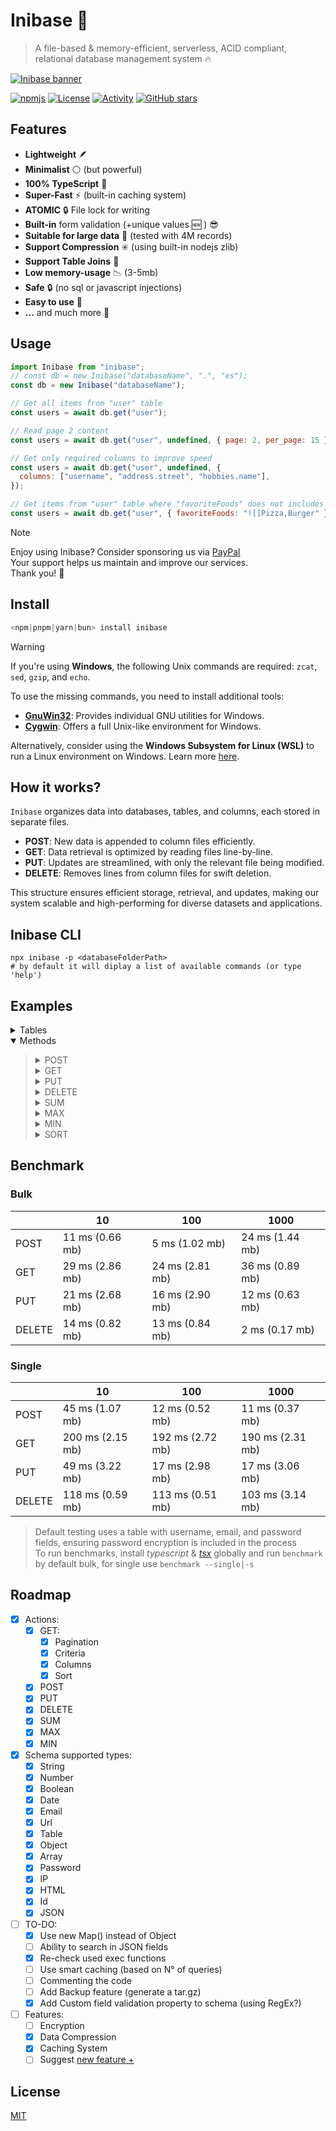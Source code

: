 # Inibase :pencil:

> A file-based & memory-efficient, serverless, ACID compliant, relational database management system :fire:

[![Inibase banner](./.github/assets/banner.jpg)](https://github.com/inicontent/inibase)

[![npmjs](https://img.shields.io/npm/dm/inibase.svg?style=flat)](https://www.npmjs.org/package/inibase) [![License](https://img.shields.io/github/license/inicontent/inibase.svg?style=flat&colorA=18181B&colorB=28CF8D)](./LICENSE) [![Activity](https://img.shields.io/github/commit-activity/m/inicontent/inibase)](https://github.com/inicontent/inibase/pulse) [![GitHub stars](https://img.shields.io/github/stars/inicontent/inibase?style=social)](https://github.com/inicontent/inibase)

## Features

- **Lightweight** 🪶
- **Minimalist** :white_circle: (but powerful)
- **100% TypeScript** :large_blue_diamond:
- **Super-Fast** :zap: (built-in caching system)
- **ATOMIC** :lock: File lock for writing
- **Built-in** form validation (+unique values :new: ) :sunglasses:
- **Suitable for large data** :page_with_curl: (tested with 4M records)
- **Support Compression** :eight_spoked_asterisk: (using built-in nodejs zlib)
- **Support Table Joins** :link:
- **Low memory-usage** :chart_with_downwards_trend: (3-5mb)
- **Safe** :lock: (no sql or javascript injections)
- **Easy to use** :bread:
- **...** and much more :rocket:

## Usage

```js
import Inibase from "inibase";
// const db = new Inibase("databaseName", ".", "es");
const db = new Inibase("databaseName");

// Get all items from "user" table
const users = await db.get("user");

// Read page 2 content
const users = await db.get("user", undefined, { page: 2, per_page: 15 });

// Get only required columns to improve speed
const users = await db.get("user", undefined, {
  columns: ["username", "address.street", "hobbies.name"],
});

// Get items from "user" table where "favoriteFoods" does not includes "Pizza" or "Burger"
const users = await db.get("user", { favoriteFoods: "![]Pizza,Burger" });
```

> [!NOTE]
> Enjoy using Inibase? Consider sponsoring us via [PayPal](https://paypal.me/KarimAmahtil) <br>
> Your support helps us maintain and improve our services. <br>
> Thank you! 🫰

## Install

```js
<npm|pnpm|yarn|bun> install inibase
```

> [!WARNING]
> If you're using **Windows**, the following Unix commands are required: `zcat`, `sed`, `gzip`, and `echo`.
>  
> To use the missing commands, you need to install additional tools:
> - **[GnuWin32](http://gnuwin32.sourceforge.net/)**: Provides individual GNU utilities for Windows.  
> - **[Cygwin](https://www.cygwin.com/)**: Offers a full Unix-like environment for Windows.  
>  
> Alternatively, consider using the **Windows Subsystem for Linux (WSL)** to run a Linux environment on Windows. Learn more [here](https://learn.microsoft.com/en-us/windows/wsl/).

## How it works?

`Inibase` organizes data into databases, tables, and columns, each stored in separate files.

- **POST**: New data is appended to column files efficiently.
- **GET**: Data retrieval is optimized by reading files line-by-line.
- **PUT**: Updates are streamlined, with only the relevant file being modified.
- **DELETE**: Removes lines from column files for swift deletion.

This structure ensures efficient storage, retrieval, and updates, making our system scalable and high-performing for diverse datasets and applications.

## Inibase CLI

```shell
npx inibase -p <databaseFolderPath>
# by default it will diplay a list of available commands (or type 'help')
```

## Examples

<details>
<summary>Tables</summary>
<blockquote>

<details>
<summary>Config</summary>
<blockquote>

```ts
interface {
  compression: boolean;
  cache: boolean;
  prepend: boolean;
}
```

</blockquote>
</details>

<details>
<summary>Schema</summary>
<blockquote>

<details>
<summary>Types</summary>
<blockquote>

```ts
interface Field {
  id: number; // stored as a Number but displayed as a hashed ID
  key: string;
  required?: boolean;
  unique?: boolean | string; // boolean for simple uniqueness, string for grouped uniqueness
  regex?: RegExp; // Regular expression for custom validation
  type:
    | "string"
    | "number"
    | "boolean"
    | "date"
    | "email"
    | "url"
    | "password"
    | "html"
    | "ip"
    | "json"
    | "id";
}

interface TableField {
  id: number;
  key: string;
  required?: boolean;
  unique?: boolean | string; // Supports uniqueness constraints
  type: "table";
  table: string;
}

interface ArrayField {
  id: number;
  key: string;
  required?: boolean;
  unique?: boolean | string; // Supports uniqueness constraints
  type: "array";
  children: string | string[]; // Can be a single type or an array of types
}

interface ObjectOrArrayOfObjectsField {
  id: number;
  key: string;
  required?: boolean;
  unique?: boolean | string; // Supports uniqueness constraints
  regex?: RegExp; // For validation of object-level keys
  type: "object" | "array";
  children: Schema; // Nested schema for objects or arrays
}
```

</blockquote>
</details>

<details>
<summary>Unique</summary>
<blockquote>

The `unique` property ensures that the values of a specific column or a group of columns are unique within a table. This property can be either a boolean or a string.
- **Boolean**: Setting `unique: true` ensures that the values in the column are unique across all rows.
- **String**: By setting a string value, you can group columns to enforce a combined uniqueness constraint. This is useful when you need to ensure that a combination of values across multiple fields is unique.

<details>
<summary>Examples</summary>
<blockquote>

<details>
<summary>Unique Column</summary>
<blockquote>

```js
{
  key: "email",
  type: "string",
  required: true,
  unique: true, // Ensures all email values are unique
}
```

</blockquote>
</details>

<details>
<summary>Group of Unique Columns</summary>
<blockquote>

```js
[
  {
    key: "firstName",
    type: "string",
    required: true,
    unique: "nameGroup", // Part of "nameGroup" uniqueness
  },
  {
    key: "lastName",
    type: "string",
    required: true,
    unique: "nameGroup", // Part of "nameGroup" uniqueness
  },
]
```

</blockquote>
</details>

</blockquote>
</details>

</blockquote>
</details>

</blockquote>
</details>

<details>
<summary>Create Table</summary>
<blockquote>

```js
import Inibase from "inibase";
const db = new Inibase("/databaseName");

const userTableConfig = {
  compression: true,
  cache: true,
  prepend: false
}

const userTableSchema = [
  {
    key: "username",
    type: "string",
    required: true,
  },
  {
    key: "email",
    type: "string",
    required: true,
  },
  {
    key: "age",
    type: "number",
    required: true,
  },
  {
    key: "isActive",
    type: "boolean",
    // required: false
  },
  {
    key: "hobbies",
    type: "array",
    children: [
      {
        key: "name",
        type: "string",
        // required: false
      },
      {
        key: "level",
        type: "string",
        // required: false
      },
    ],
  },
  {
    key: "favoriteFoods",
    type: "array",
    children: "string",
    // required: false
  },
  {
    key: "address",
    type: "object",
    children: [
      {
        key: "street",
        type: "string",
        // required: false
      },
      {
        key: "city",
        type: "string",
        // required: false
      },
      {
        key: "country",
        type: "string",
        // required: false
      },
    ],
  },
];

await db.createTable("user", userTableSchema, userTableConfig);
```

</blockquote>
</details>

<details>
<summary>Update Table</summary>
<blockquote>
  
<details>
<summary>Change Name</summary>
<blockquote>

```js
import Inibase from "inibase";
const db = new Inibase("/databaseName");

// this will change table name also in joined tables
await db.updateTable("user", undefined, {name: "userV2"});
```

</blockquote>
</details>

<details>
<summary>Update field</summary>
<blockquote>

```js
import Inibase from "inibase";
import { setField } from "inibase/utils";

const db = new Inibase("/databaseName");

const userTableSchema = (await db.getTable("user")).schema;
setField("username", userTableSchema, {key: "fullName"});
await db.updateTable("user", newUserTableSchema);
```

</blockquote>
</details>

<details>
<summary>Remove field</summary>
<blockquote>

```js
import Inibase from "inibase";
import { unsetField } from "inibase/utils";

const db = new Inibase("/databaseName");

const userTableSchema = (await db.getTable("user")).schema;
unsetField("fullName", userTableSchema);
await db.updateTable("user", newUserTableSchema);
```

</blockquote>
</details>

</blockquote>
</details>

<details>
<summary>Join Tables</summary>
<blockquote>

```js
import Inibase from "inibase";
const db = new Inibase("/databaseName");

const productTableSchema = [
  {
    key: "title",
    type: "string",
    required: true,
  },
  {
    key: "price",
    type: "number",
  },
  {
    key: "createdBy",
    type: "table",
    table: "user",
    required: true,
  },
];

await db.createTable("product", productTableSchema);

const productTableData = [
  {
    title: "Product 1",
    price: 16,
    createdBy: "1d88385d4b1581f8fb059334dec30f4c",
  },
  {
    title: "Product 2",
    price: 10,
    createdBy: "5011c230aa44481bf7e8dcfe0710474f",
  },
];

const product = await db.post("product", productTableData);
// [
//   {
//     "id": "1d88385d4b1581f8fb059334dec30f4c",
//     "title": "Product 1",
//     "price": 16,
//     "createdBy": {
//       "id": "1d88385d4b1581f8fb059334dec30f4c",
//       "username": "user1",
//       "email": "user1@example.com",
//       ...
//     }
//   },
//   {
//     "id": "5011c230aa44481bf7e8dcfe0710474f",
//     "title": "Product 2",
//     "price": 10,
//     "createdBy": {
//       "id": "5011c230aa44481bf7e8dcfe0710474f",
//       "username": "user2",
//       ...
//     }
//   }
// ]
```

</blockquote>
</details>

</blockquote>
</details>

<details open>
<summary>Methods</summary>
<blockquote>

<details>
<summary>POST</summary>
<blockquote>

```js
import Inibase from "inibase";
const db = new Inibase("/databaseName");

const userTableData = [
  {
    username: "user1",
    email: "user1@example.com",
    age: 25,
    isActive: true,
    hobbies: [
      { name: "Reading", level: "Intermediate" },
      { name: "Cooking", level: "Beginner" },
    ],
    favoriteFoods: ["Pizza", "Sushi", "Chocolate"],
    address: {
      street: "123 Main St",
      city: "Exampleville",
      country: "Sampleland",
    },
  },
  {
    username: "user2",
    email: "user2@example.com",
    age: 30,
    isActive: false,
    hobbies: [
      { name: "Gardening", level: "Advanced" },
      { name: "Photography", level: "Intermediate" },
    ],
    favoriteFoods: ["Burgers", null, "Salad"],
    address: {
      street: "456 Elm Rd",
      city: "Testington",
      country: "Demo Country",
    },
  },
];

const users = await db.post("user", userTableData);
// [
//   {
//     "id": "1d88385d4b1581f8fb059334dec30f4c",
//     "username": "user1",
//     "email": "user1@example.com",
//     "age": 25,
//     "isActive": true,
//     "hobbies": {
//       "name": [
//         "Reading",
//         "Cooking"
//       ],
//       "level": [
//         "Intermediate",
//         "Beginner"
//       ]
//     },
//     "favoriteFoods": [
//       "Pizza",
//       "Sushi",
//       "Chocolate"
//     ],
//     "address": {
//       "street": "123 Main St",
//       "city": "Exampleville",
//       "country": "Sampleland"
//     }
//   },
//   {
//     "id": "5011c230aa44481bf7e8dcfe0710474f",
//     "username": "user2",
//     ...
//   },
//   ...
// ]
```

</blockquote>
</details>

<details>
<summary>GET</summary>
<blockquote>

<details>
<summary>GET by ID</summary>
<blockquote>

```js
import Inibase from "inibase";
const db = new Inibase("/databaseName");

const user = await db.get("user", "1d88385d4b1581f8fb059334dec30f4c");
// {
//     "id": "1d88385d4b1581f8fb059334dec30f4c",
//     "username": "user1",
//     "email": "user1@example.com",
//     "age": 25,
//     "isActive": true,
//     "hobbies": {
//         "name": [
//             "Reading",
//             "Cooking"
//         ],
//         "level": [
//             "Intermediate",
//             "Beginner"
//         ]
//     },
//     "favoriteFoods": [
//         "Pizza",
//         "Sushi",
//         "Chocolate"
//     ],
//     "address": {
//         "street": "123 Main St",
//         "city": "Exampleville",
//         "country": "Sampleland"
//     }
// }
```

</blockquote>
</details>

<details>
<summary>GET by criteria</summary>
<blockquote>

```js
import Inibase from "inibase";
const db = new Inibase("/databaseName");

const users = await db.get("user", { favoriteFoods: "[]Pizza" });
// [
//   {
//     "id": "1d88385d4b1581f8fb059334dec30f4c",
//     "username": "user1",
//     "email": "user1@example.com",
//     "age": 25,
//     "isActive": true,
//     "hobbies": {
//       "name": [
//         "Reading",
//         "Cooking"
//       ],
//       "level": [
//         "Intermediate",
//         "Beginner"
//       ]
//     },
//     "favoriteFoods": [
//       "Pizza",
//       "Sushi",
//       "Chocolate"
//     ],
//     "address": {
//       "street": "123 Main St",
//       "city": "Exampleville",
//       "country": "Sampleland"
//     }
//   },
//   ...
// ]
```

</blockquote>
</details>

<details>
<summary>GET with columns</summary>
<blockquote>

```js
import Inibase from "inibase";
const db = new Inibase("/databaseName");

// Get all "user" columns except "username" & "address.street"
const users = await db.get("user", undefined, {
  columns: ["!username", "!address.street"],
});
```

</blockquote>
</details>

</blockquote>
</details>

<details>
<summary>PUT</summary>
<blockquote>

```js
import Inibase from "inibase";
const db = new Inibase("/databaseName");

// set "isActive" to "false" for all items in table "user"
await db.put("user", { isActive: false });

// set "isActive" to "true" for specific "user" by id
await db.put("user", { isActive: false }, "1d88385d4b1581f8fb059334dec30f4c");

// set "isActive" to "true" in table "user" by criteria (where "isActive" is equal to "true")
await db.put("user", { isActive: false }, { isActive: true });
```

</blockquote>
</details>

<details>
<summary>DELETE</summary>
<blockquote>

```js
import Inibase from "inibase";
const db = new Inibase("/databaseName");

// delete all items in "user" table
await db.delete("user");

// delete a specific "user" by id
await db.put("user", "1d88385d4b1581f8fb059334dec30f4c");

// delete "user" by criteria (where "isActive" is equal to "false")
await db.put("user", { isActive: false });
```

</blockquote>
</details>

<details>
<summary>SUM</summary>
<blockquote>

```js
import Inibase from "inibase";
const db = new Inibase("/databaseName");

// get the sum of column "age" in "user" table
await db.sum("user", "age");

// get the sum of column "age" by criteria (where "isActive" is equal to "false") in "user" table
await db.sum("user", ["age", ...], { isActive: false });
```

</blockquote>
</details>

<details>
<summary>MAX</summary>
<blockquote>

```js
import Inibase from "inibase";
const db = new Inibase("/databaseName");

// get the biggest number of column "age" in "user" table
await db.max("user", "age");

// get the biggest number of column "age" by criteria (where "isActive" is equal to "false") in "user" table
await db.max("user", ["age", ...], { isActive: false });
```

</blockquote>
</details>

<details>
<summary>MIN</summary>
<blockquote>

```js
import Inibase from "inibase";
const db = new Inibase("/databaseName");

// get the smallest number of column "age" in "user" table
await db.min("user", "age");

// get the smallest number of column "age" by criteria (where "isActive" is equal to "false") in "user" table
await db.min("user", ["age", ...], { isActive: false });
```

</blockquote>
</details>

<details>
<summary>SORT</summary>
<blockquote>

```js
import Inibase from "inibase";
const db = new Inibase("/databaseName");

// order users by the age column
await db.get("user", undefined, { sort: "age" });

// order users by the age and username columns
await db.get("user", undefined, { sort: ["age", "username"] });
await db.get("user", undefined, { sort: {age: -1, username: "asc"} });
```

</blockquote>
</details>

</blockquote>
</details>

## Benchmark

### Bulk

|        | 10                | 100               | 1000              |
|--------|-------------------|-------------------|-------------------|
| POST   | 11 ms (0.66 mb)   | 5 ms (1.02 mb)    | 24 ms (1.44 mb)   |
| GET    | 29 ms (2.86 mb)   | 24 ms (2.81 mb)   | 36 ms (0.89 mb)   |
| PUT    | 21 ms (2.68 mb)   | 16 ms (2.90 mb)   | 12 ms (0.63 mb)   |
| DELETE | 14 ms (0.82 mb)   | 13 ms (0.84 mb)   | 2 ms (0.17 mb)    |


### Single

|        | 10                  | 100                | 1000               |
|--------|---------------------|--------------------|--------------------|
| POST   | 45 ms (1.07 mb)     | 12 ms (0.52 mb)    | 11 ms (0.37 mb)    |
| GET    | 200 ms (2.15 mb)    | 192 ms (2.72 mb)   | 190 ms (2.31 mb)   |
| PUT    | 49 ms (3.22 mb)     | 17 ms (2.98 mb)    | 17 ms (3.06 mb)    |
| DELETE | 118 ms (0.59 mb)    | 113 ms (0.51 mb)   | 103 ms (3.14 mb)   |

> Default testing uses a table with username, email, and password fields, ensuring password encryption is included in the process<br>
> To run benchmarks, install _typescript_ & _[tsx](https://github.com/privatenumber/tsx)_ globally and run `benchmark` by default bulk, for single use `benchmark --single|-s`

## Roadmap

- [x] Actions:
  - [x] GET:
    - [x] Pagination
    - [x] Criteria
    - [x] Columns
    - [x] Sort
  - [x] POST
  - [x] PUT
  - [x] DELETE
  - [x] SUM
  - [x] MAX
  - [x] MIN
- [x] Schema supported types:
  - [x] String
  - [x] Number
  - [x] Boolean
  - [x] Date
  - [x] Email
  - [x] Url
  - [x] Table
  - [x] Object
  - [x] Array
  - [x] Password
  - [x] IP
  - [x] HTML
  - [x] Id
  - [x] JSON
- [ ] TO-DO:
  - [x] Use new Map() instead of Object
  - [ ] Ability to search in JSON fields
  - [x] Re-check used exec functions
  - [ ] Use smart caching (based on N° of queries)
  - [ ] Commenting the code
  - [ ] Add Backup feature (generate a tar.gz)
  - [x] Add Custom field validation property to schema (using RegEx?)
- [ ] Features:
  - [ ] Encryption
  - [x] Data Compression
  - [x] Caching System
  - [ ] Suggest [new feature +](https://github.com/inicontent/inibase/discussions/new?category=ideas)

## License

[MIT](./LICENSE)
